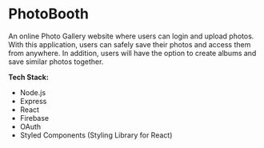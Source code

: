 # PhotoBooth

An online Photo Gallery website where users can login and upload photos. 
With this application, users can safely save their photos and access them from anywhere. 
In addition, users will have the option to create albums and save similar photos together.


**Tech Stack:**
- Node.js
- Express
- React
- Firebase
- OAuth
- Styled Components (Styling Library for React)
